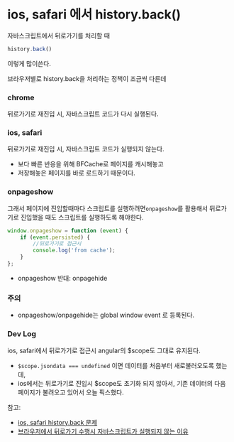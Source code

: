# ios, safari 에서 history.back()

자바스크립트에서 뒤로가기를 처리할 때 

```javascript
history.back() 
```
이렇게 많이쓴다.

브라우저별로 history.back을 처리하는 정책이 조금씩 다른데

### chrome

뒤로가기로 재진입 시, 자바스크립트 코드가 다시 실행된다.

### ios, safari

뒤로가기로 재진입 시, 자바스크립트 코드가 실행되지 않는다.

- 보다 빠른 반응을 위해 BFCache로 페이지를 캐시해놓고
- 저장해놓은 페이지를 바로 로드하기 때문이다.

### onpageshow 

그래서 페이지에 진입할때마다 스크립트를 실행하려면`onpageshow`를 활용해서 뒤로가기로 진입했을 때도 스크립트를 실행하도록 해야한다.

```javascript
window.onpageshow = function (event) {
	if (event.persisted) {
		//뒤로가기로 접근시
		console.log('from cache');
	}
};
```
- onpageshow 반대: onpagehide

### 주의

- onpageshow/onpagehide는 global window event 로 등록된다. 

### Dev Log

ios, safari에서 뒤로가기로 접근시 angular의 $scope도 그대로 유지된다. 


- `$scope.jsondata === undefined` 이면 데이터를 처음부터 새로불러오도록 했는데, 
- ios에서는 뒤로가기로 진입시 $scope도 초기화 되지 않아서, 기존 데이터의 다음페이지가 불려오고 있어서 오늘 픽스했다.

참고:
 
- [ios, safari history.back 문제 ](kdsr2z0.github.io/safari_javascript_cache/)
- [브라우저에서 뒤로가기 수행시 자바스크립트가 실행되지 않는 이유](http://programmingsummaries.tistory.com/380)
